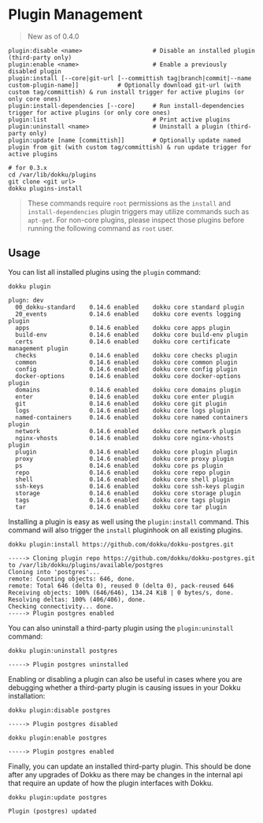 # Plugin Management

> New as of 0.4.0

```
plugin:disable <name>                    # Disable an installed plugin (third-party only)
plugin:enable <name>                     # Enable a previously disabled plugin
plugin:install [--core|git-url [--committish tag|branch|commit|--name custom-plugin-name]]           # Optionally download git-url (with custom tag/committish) & run install trigger for active plugins (or only core ones)
plugin:install-dependencies [--core]     # Run install-dependencies trigger for active plugins (or only core ones)
plugin:list                              # Print active plugins
plugin:uninstall <name>                  # Uninstall a plugin (third-party only)
plugin:update [name [committish]]        # Optionally update named plugin from git (with custom tag/committish) & run update trigger for active plugins
```

```shell
# for 0.3.x
cd /var/lib/dokku/plugins
git clone <git url>
dokku plugins-install
```

> These commands require `root` permissions as the `install` and `install-dependencies` plugin triggers may utilize commands such as `apt-get`. For non-core plugins, please inspect those plugins before running the following command as `root` user.

## Usage

You can list all installed plugins using the `plugin` command:

```shell
dokku plugin
```

```
plugn: dev
  00_dokku-standard    0.14.6 enabled    dokku core standard plugin
  20_events            0.14.6 enabled    dokku core events logging plugin
  apps                 0.14.6 enabled    dokku core apps plugin
  build-env            0.14.6 enabled    dokku core build-env plugin
  certs                0.14.6 enabled    dokku core certificate management plugin
  checks               0.14.6 enabled    dokku core checks plugin
  common               0.14.6 enabled    dokku core common plugin
  config               0.14.6 enabled    dokku core config plugin
  docker-options       0.14.6 enabled    dokku core docker-options plugin
  domains              0.14.6 enabled    dokku core domains plugin
  enter                0.14.6 enabled    dokku core enter plugin
  git                  0.14.6 enabled    dokku core git plugin
  logs                 0.14.6 enabled    dokku core logs plugin
  named-containers     0.14.6 enabled    dokku core named containers plugin
  network              0.14.6 enabled    dokku core network plugin
  nginx-vhosts         0.14.6 enabled    dokku core nginx-vhosts plugin
  plugin               0.14.6 enabled    dokku core plugin plugin
  proxy                0.14.6 enabled    dokku core proxy plugin
  ps                   0.14.6 enabled    dokku core ps plugin
  repo                 0.14.6 enabled    dokku core repo plugin
  shell                0.14.6 enabled    dokku core shell plugin
  ssh-keys             0.14.6 enabled    dokku core ssh-keys plugin
  storage              0.14.6 enabled    dokku core storage plugin
  tags                 0.14.6 enabled    dokku core tags plugin
  tar                  0.14.6 enabled    dokku core tar plugin
```

Installing a plugin is easy as well using the `plugin:install` command. This command will also trigger the `install` pluginhook on all existing plugins.

```shell
dokku plugin:install https://github.com/dokku/dokku-postgres.git
```

```
-----> Cloning plugin repo https://github.com/dokku/dokku-postgres.git to /var/lib/dokku/plugins/available/postgres
Cloning into 'postgres'...
remote: Counting objects: 646, done.
remote: Total 646 (delta 0), reused 0 (delta 0), pack-reused 646
Receiving objects: 100% (646/646), 134.24 KiB | 0 bytes/s, done.
Resolving deltas: 100% (406/406), done.
Checking connectivity... done.
-----> Plugin postgres enabled
```

You can also uninstall a third-party plugin using the `plugin:uninstall` command:

```shell
dokku plugin:uninstall postgres
```

```
-----> Plugin postgres uninstalled
```

Enabling or disabling a plugin can also be useful in cases where you are debugging whether a third-party plugin is causing issues in your Dokku installation:

```shell
dokku plugin:disable postgres
```

```
-----> Plugin postgres disabled
```

```shell
dokku plugin:enable postgres
```

```
-----> Plugin postgres enabled
```

Finally, you can update an installed third-party plugin. This should be done after any upgrades of Dokku as there may be changes in the internal api that require an update of how the plugin interfaces with Dokku.

```shell
dokku plugin:update postgres
```

```
Plugin (postgres) updated
```
